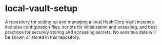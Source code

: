 # local-vault-setup
A repository for setting up and managing a local HashiCorp Vault instance. Includes configuration files, scripts for initialization and unsealing, and best practices for securely storing and accessing secrets. No sensitive data will be shown or stored in this repository.

